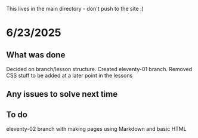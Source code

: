 This lives in the main directory - don't push to the site :)

# 6/23/2025

## What was done
Decided on branch/lesson structure. Created eleventy-01 branch. Removed CSS stuff to be added at a later point in the lessons

## Any issues to solve next time


## To do
eleventy-02 branch with making pages using Markdown and basic HTML
